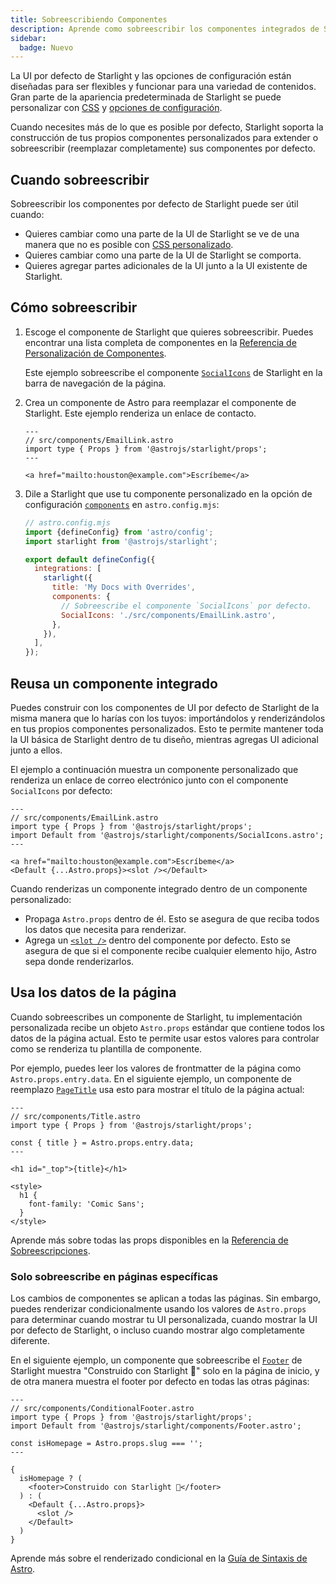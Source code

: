 ```yaml
---
title: Sobreescribiendo Componentes
description: Aprende como sobreescribir los componentes integrados de Starlight para agregar elementos personalizados a la interfaz de tu sitio de documentación.
sidebar:
  badge: Nuevo
---
```


La UI por defecto de Starlight y las opciones de configuración están diseñadas para ser flexibles y funcionar para una variedad de contenidos. Gran parte de la apariencia predeterminada de Starlight se puede personalizar con [CSS](/es/guides/css-and-tailwind/) y [opciones de configuración](/es/guides/customization/).

Cuando necesites más de lo que es posible por defecto, Starlight soporta la construcción de tus propios componentes personalizados para extender o sobreescribir (reemplazar completamente) sus componentes por defecto.

## Cuando sobreescribir

Sobreescribir los componentes por defecto de Starlight puede ser útil cuando:

- Quieres cambiar como una parte de la UI de Starlight se ve de una manera que no es posible con [CSS personalizado](/es/guides/css-and-tailwind/).
- Quieres cambiar como una parte de la UI de Starlight se comporta.
- Quieres agregar partes adicionales de la UI junto a la UI existente de Starlight.

## Cómo sobreescribir

1. Escoge el componente de Starlight que quieres sobreescribir.
   Puedes encontrar una lista completa de componentes en la [Referencia de Personalización de Componentes](/es/reference/overrides/).

   Este ejemplo sobreescribe el componente [`SocialIcons`](/es/reference/overrides/#socialicons) de Starlight en la barra de navegación de la página.

2. Crea un componente de Astro para reemplazar el componente de Starlight.
   Este ejemplo renderiza un enlace de contacto.

   ```astro
   ---
   // src/components/EmailLink.astro
   import type { Props } from '@astrojs/starlight/props';
   ---

   <a href="mailto:houston@example.com">Escríbeme</a>
   ```

3. Dile a Starlight que use tu componente personalizado en la opción de configuración [`components`](/es/reference/configuration/#components) en `astro.config.mjs`:

   ```js {9-12}
   // astro.config.mjs
   import {defineConfig} from 'astro/config';
   import starlight from '@astrojs/starlight';

   export default defineConfig({
     integrations: [
       starlight({
         title: 'My Docs with Overrides',
         components: {
           // Sobreescribe el componente `SocialIcons` por defecto.
           SocialIcons: './src/components/EmailLink.astro',
         },
       }),
     ],
   });
   ```

## Reusa un componente integrado

Puedes construir con los componentes de UI por defecto de Starlight de la misma manera que lo harías con los tuyos: importándolos y renderizándolos en tus propios componentes personalizados. Esto te permite mantener toda la UI básica de Starlight dentro de tu diseño, mientras agregas UI adicional junto a ellos.

El ejemplo a continuación muestra un componente personalizado que renderiza un enlace de correo electrónico junto con el componente `SocialIcons` por defecto:

```astro {4,8}
---
// src/components/EmailLink.astro
import type { Props } from '@astrojs/starlight/props';
import Default from '@astrojs/starlight/components/SocialIcons.astro';
---

<a href="mailto:houston@example.com">Escríbeme</a>
<Default {...Astro.props}><slot /></Default>
```

Cuando renderizas un componente integrado dentro de un componente personalizado:

- Propaga `Astro.props` dentro de él. Esto se asegura de que reciba todos los datos que necesita para renderizar.
- Agrega un [`<slot />`](https://docs.astro.build/es/core-concepts/astro-components/#slots) dentro del componente por defecto. Esto se asegura de que si el componente recibe cualquier elemento hijo, Astro sepa donde renderizarlos.

## Usa los datos de la página

Cuando sobreescribes un componente de Starlight, tu implementación personalizada recibe un objeto `Astro.props` estándar que contiene todos los datos de la página actual.
Esto te permite usar estos valores para controlar como se renderiza tu plantilla de componente.

Por ejemplo, puedes leer los valores de frontmatter de la página como `Astro.props.entry.data`. En el siguiente ejemplo, un componente de reemplazo [`PageTitle`](/es/reference/overrides/#pagetitle) usa esto para mostrar el título de la página actual:

```astro {5} "{title}"
---
// src/components/Title.astro
import type { Props } from '@astrojs/starlight/props';

const { title } = Astro.props.entry.data;
---

<h1 id="_top">{title}</h1>

<style>
  h1 {
    font-family: 'Comic Sans';
  }
</style>
```

Aprende más sobre todas las props disponibles en la [Referencia de Sobreescripciones](/es/reference/overrides/#props-de-componentes).

### Solo sobreescribe en páginas específicas

Los cambios de componentes se aplican a todas las páginas. Sin embargo, puedes renderizar condicionalmente usando los valores de `Astro.props` para determinar cuando mostrar tu UI personalizada, cuando mostrar la UI por defecto de Starlight, o incluso cuando mostrar algo completamente diferente.

En el siguiente ejemplo, un componente que sobreescribe el [`Footer`](/es/reference/overrides/#footer) de Starlight muestra "Construido con Starlight 🌟" solo en la página de inicio, y de otra manera muestra el footer por defecto en todas las otras páginas:

```astro
---
// src/components/ConditionalFooter.astro
import type { Props } from '@astrojs/starlight/props';
import Default from '@astrojs/starlight/components/Footer.astro';

const isHomepage = Astro.props.slug === '';
---

{
  isHomepage ? (
    <footer>Construido con Starlight 🌟</footer>
  ) : (
    <Default {...Astro.props}>
      <slot />
    </Default>
  )
}
```

Aprende más sobre el renderizado condicional en la [Guía de Sintaxis de Astro](https://docs.astro.build/es/core-concepts/astro-syntax/#html-dinamico).
